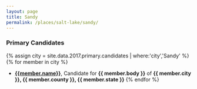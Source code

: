 ```yaml
---
layout: page
title: Sandy
permalink: /places/salt-lake/sandy/
---
```


### Primary Candidates
{% assign city = site.data.2017.primary.candidates | where:'city','Sandy' %}
{% for member in city  %}
- <strong>[{{member.name}}](../../../people/{{member.id}})</strong>, Candidate for <strong>{{ member.body }}</strong> of <strong>{{ member.city }}, {{ member.county }}, {{ member.state }}</strong>
{% endfor %}

